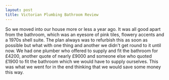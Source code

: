 ```yaml
---
layout: post
title: Victorian Plumbing Bathroom Review
---
```


So we moved into our house more or less a year ago. It was all good apart from the bathroom, which was an eyesore of pink tiles, flowery accents and a 1970s shell suite. The plan always was to refurbish this as soon as possible but what with one thing and another we didn't get round to it until now. We had one plumber who offered to supply and fit the bathroom for £4200, another quote of nearly £9000 and someone else who quoted £1900 to fit the bathroom which we would have to supply ourselves. This was what we went for in the end thinking that we would save some money this way.

###
